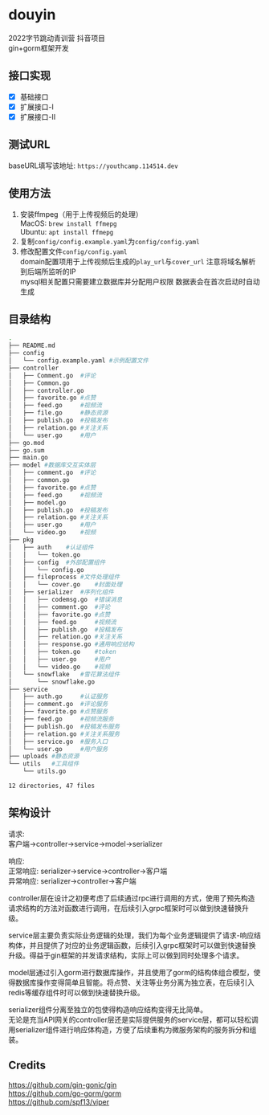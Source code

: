 # douyin

2022字节跳动青训营 抖音项目  
gin+gorm框架开发

## 接口实现

- [x] 基础接口  
- [x] 扩展接口-I  
- [x] 扩展接口-II  

## 测试URL

baseURL填写该地址: `https://youthcamp.114514.dev`  

## 使用方法

1. 安装ffmpeg（用于上传视频后的处理）  
MacOS: `brew install ffmepg`  
Ubuntu: `apt install ffmepg`
2. 复制`config/config.example.yaml`为`config/config.yaml`
3. 修改配置文件`config/config.yaml`  
domain配置项用于上传视频后生成的`play_url`与`cover_url` 注意将域名解析到后端所监听的IP  
mysql相关配置只需要建立数据库并分配用户权限 数据表会在首次启动时自动生成

## 目录结构

```zsh
.
├── README.md
├── config
│   └── config.example.yaml #示例配置文件
├── controller  
│   ├── Comment.go  #评论
│   ├── Common.go 
│   ├── controller.go
│   ├── favorite.go #点赞
│   ├── feed.go     #视频流
│   ├── file.go     #静态资源
│   ├── publish.go  #投稿发布
│   ├── relation.go #关注关系
│   └── user.go     #用户
├── go.mod
├── go.sum
├── main.go
├── model #数据库交互实体层
│   ├── comment.go  #评论
│   ├── common.go
│   ├── favorite.go #点赞
│   ├── feed.go     #视频流
│   ├── model.go
│   ├── publish.go  #投稿发布
│   ├── relation.go #关注关系
│   ├── user.go     #用户
│   └── video.go    #视频
├── pkg
│   ├── auth    #认证组件
│   │   └── token.go
│   ├── config  #外部配置组件
│   │   └── config.go
│   ├── fileprocess #文件处理组件
│   │   └── cover.go    #封面处理
│   ├── serializer  #序列化组件
│   │   ├── codemsg.go  #错误消息
│   │   ├── comment.go  #评论
│   │   ├── favorite.go #点赞
│   │   ├── feed.go     #视频流
│   │   ├── publish.go  #投稿发布
│   │   ├── relation.go #关注关系
│   │   ├── response.go #通用响应结构
│   │   ├── token.go    #token
│   │   ├── user.go     #用户
│   │   └── video.go    #视频
│   └── snowflake   #雪花算法组件
│       └── snowflake.go
├── service
│   ├── auth.go     #认证服务
│   ├── comment.go  #评论服务
│   ├── favorite.go #点赞服务
│   ├── feed.go     #视频流服务
│   ├── publish.go  #投稿发布服务
│   ├── relation.go #关注关系服务
│   ├── service.go  #服务入口
│   └── user.go     #用户服务
├── uploads #静态资源
└── utils   #工具组件
    └── utils.go

12 directories, 47 files
```

## 架构设计

请求:  
客户端->controller->service->model->serializer

响应:  
正常响应: serializer->service->controller->客户端  
异常响应: serializer->controller->客户端

controller层在设计之初便考虑了后续通过rpc进行调用的方式，使用了预先构造请求结构的方法对函数进行调用，在后续引入grpc框架时可以做到快速替换升级。

service层主要负责实际业务逻辑的处理，我们为每个业务逻辑提供了请求-响应结构体，并且提供了对应的业务逻辑函数，后续引入grpc框架时可以做到快速替换升级。得益于gin框架的并发请求结构，实际上可以做到同时处理多个请求。

model层通过引入gorm进行数据库操作，并且使用了gorm的结构体组合模型，使得数据库操作变得简单且智能。将点赞、关注等业务分离为独立表，在后续引入redis等缓存组件时可以做到快速替换升级。

serializer组件分离至独立的包使得构造响应结构变得无比简单。  
无论是充当API网关的controller层还是实际提供服务的service层，都可以轻松调用serializer组件进行响应体构造，方便了后续重构为微服务架构的服务拆分和组装。  

## Credits

<https://github.com/gin-gonic/gin>  
<https://github.com/go-gorm/gorm>  
<https://github.com/spf13/viper>  
